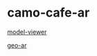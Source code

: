 # camo-cafe-ar
[model-viewer](https://sugijotaro.github.io/camo-cafe-ar/model-viewer/)

[geo-ar](https://sugijotaro.github.io/camo-cafe-ar/geo-ar/)
